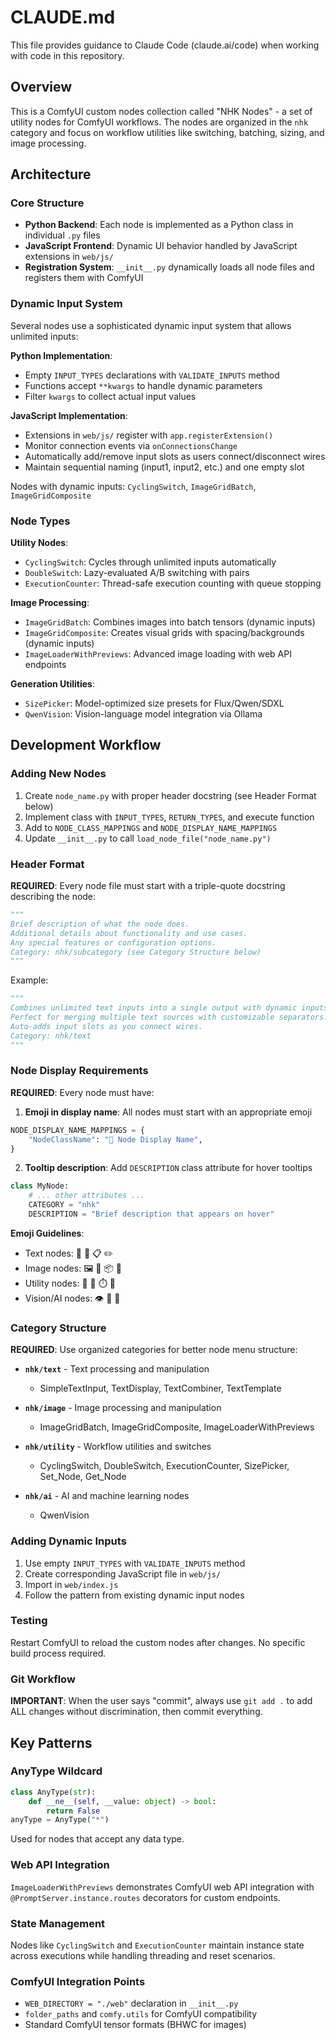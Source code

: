 # CLAUDE.md

This file provides guidance to Claude Code (claude.ai/code) when working with code in this repository.

## Overview

This is a ComfyUI custom nodes collection called "NHK Nodes" - a set of utility nodes for ComfyUI workflows. The nodes are organized in the `nhk` category and focus on workflow utilities like switching, batching, sizing, and image processing.

## Architecture

### Core Structure
- **Python Backend**: Each node is implemented as a Python class in individual `.py` files
- **JavaScript Frontend**: Dynamic UI behavior handled by JavaScript extensions in `web/js/`
- **Registration System**: `__init__.py` dynamically loads all node files and registers them with ComfyUI

### Dynamic Input System
Several nodes use a sophisticated dynamic input system that allows unlimited inputs:

**Python Implementation**:
- Empty `INPUT_TYPES` declarations with `VALIDATE_INPUTS` method
- Functions accept `**kwargs` to handle dynamic parameters
- Filter `kwargs` to collect actual input values

**JavaScript Implementation**:
- Extensions in `web/js/` register with `app.registerExtension()`
- Monitor connection events via `onConnectionsChange`
- Automatically add/remove input slots as users connect/disconnect wires
- Maintain sequential naming (input1, input2, etc.) and one empty slot

Nodes with dynamic inputs: `CyclingSwitch`, `ImageGridBatch`, `ImageGridComposite`

### Node Types

**Utility Nodes**:
- `CyclingSwitch`: Cycles through unlimited inputs automatically 
- `DoubleSwitch`: Lazy-evaluated A/B switching with pairs
- `ExecutionCounter`: Thread-safe execution counting with queue stopping

**Image Processing**:
- `ImageGridBatch`: Combines images into batch tensors (dynamic inputs)
- `ImageGridComposite`: Creates visual grids with spacing/backgrounds (dynamic inputs)
- `ImageLoaderWithPreviews`: Advanced image loading with web API endpoints

**Generation Utilities**:
- `SizePicker`: Model-optimized size presets for Flux/Qwen/SDXL
- `QwenVision`: Vision-language model integration via Ollama

## Development Workflow

### Adding New Nodes
1. Create `node_name.py` with proper header docstring (see Header Format below)
2. Implement class with `INPUT_TYPES`, `RETURN_TYPES`, and execute function
3. Add to `NODE_CLASS_MAPPINGS` and `NODE_DISPLAY_NAME_MAPPINGS`
4. Update `__init__.py` to call `load_node_file("node_name.py")`

### Header Format
**REQUIRED**: Every node file must start with a triple-quote docstring describing the node:

```python
"""
Brief description of what the node does.
Additional details about functionality and use cases.
Any special features or configuration options.
Category: nhk/subcategory (see Category Structure below)
"""
```

Example:
```python
"""
Combines unlimited text inputs into a single output with dynamic inputs.
Perfect for merging multiple text sources with customizable separators.
Auto-adds input slots as you connect wires.
Category: nhk/text
"""
```

### Node Display Requirements
**REQUIRED**: Every node must have:

1. **Emoji in display name**: All nodes must start with an appropriate emoji
```python
NODE_DISPLAY_NAME_MAPPINGS = {
    "NodeClassName": "📝 Node Display Name",
}
```

2. **Tooltip description**: Add `DESCRIPTION` class attribute for hover tooltips
```python
class MyNode:
    # ... other attributes ...
    CATEGORY = "nhk"
    DESCRIPTION = "Brief description that appears on hover"
```

**Emoji Guidelines**:
- Text nodes: 📝 📄 📋 ✏️
- Image nodes: 🖼️ 🎯 📦 🔧
- Utility nodes: 🔄 🔀 ⏱️ 📐 
- Vision/AI nodes: 👁️ 🤖 🧠

### Category Structure
**REQUIRED**: Use organized categories for better node menu structure:

- **`nhk/text`** - Text processing and manipulation
  - SimpleTextInput, TextDisplay, TextCombiner, TextTemplate

- **`nhk/image`** - Image processing and manipulation  
  - ImageGridBatch, ImageGridComposite, ImageLoaderWithPreviews

- **`nhk/utility`** - Workflow utilities and switches
  - CyclingSwitch, DoubleSwitch, ExecutionCounter, SizePicker, Set_Node, Get_Node

- **`nhk/ai`** - AI and machine learning nodes
  - QwenVision

### Adding Dynamic Inputs
1. Use empty `INPUT_TYPES` with `VALIDATE_INPUTS` method
2. Create corresponding JavaScript file in `web/js/`
3. Import in `web/index.js`
4. Follow the pattern from existing dynamic input nodes

### Testing
Restart ComfyUI to reload the custom nodes after changes. No specific build process required.

### Git Workflow
**IMPORTANT**: When the user says "commit", always use `git add .` to add ALL changes without discrimination, then commit everything.

## Key Patterns

### AnyType Wildcard
```python
class AnyType(str):
    def __ne__(self, __value: object) -> bool:
        return False
anyType = AnyType("*")
```
Used for nodes that accept any data type.

### Web API Integration
`ImageLoaderWithPreviews` demonstrates ComfyUI web API integration with `@PromptServer.instance.routes` decorators for custom endpoints.

### State Management
Nodes like `CyclingSwitch` and `ExecutionCounter` maintain instance state across executions while handling threading and reset scenarios.

### ComfyUI Integration Points
- `WEB_DIRECTORY = "./web"` declaration in `__init__.py`
- `folder_paths` and `comfy.utils` for ComfyUI compatibility
- Standard ComfyUI tensor formats (BHWC for images)